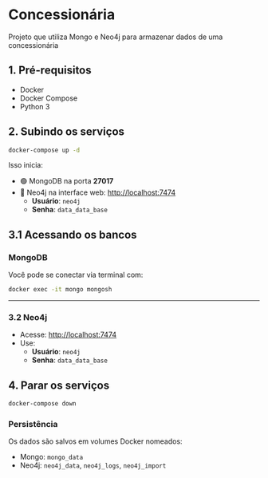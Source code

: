 # Concessionária

Projeto que utiliza Mongo e Neo4j para armazenar dados de uma concessionária

## 1. Pré-requisitos

- Docker
- Docker Compose
- Python 3

## 2. Subindo os serviços

```bash
docker-compose up -d
```

Isso inicia:

- 🟢 MongoDB na porta **27017**
- 🔵 Neo4j na interface web: [http://localhost:7474](http://localhost:7474)
  - **Usuário**: `neo4j`
  - **Senha**: `data_data_base`

## 3.1 Acessando os bancos

### MongoDB

Você pode se conectar via terminal com:

```bash
docker exec -it mongo mongosh
```
---

### 3.2 Neo4j

- Acesse: [http://localhost:7474](http://localhost:7474)
- Use:
  - **Usuário**: `neo4j`
  - **Senha**: `data_data_base`

## 4. Parar os serviços

```bash
docker-compose down
```

### Persistência

Os dados são salvos em volumes Docker nomeados:

- Mongo: `mongo_data`
- Neo4j: `neo4j_data`, `neo4j_logs`, `neo4j_import`
